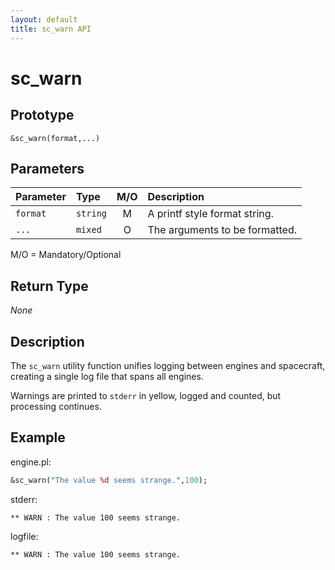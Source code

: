 ```yaml
---
layout: default
title: sc_warn API
---
```



sc_warn
=======


Prototype
---------

```
&sc_warn(format,...)
```


Parameters
----------

| Parameter | Type      | M/O | Description                                    |
|:----------|:----------|:---:|:-----------------------------------------------|
| `format`  | `string`  |  M  | A printf style format string.                  |
| `...`     | `mixed`   |  O  | The arguments to be formatted.                 | 

M/O = Mandatory/Optional


Return Type
-----------

_None_


Description
-----------

The `sc_warn` utility function unifies logging between engines and spacecraft,
creating a single log file that spans all engines.

Warnings are printed to `stderr` in yellow, logged and counted, but 
processing continues.


Example
-------

engine.pl:

```perl
&sc_warn("The value %d seems strange.",100);
```

stderr:

```
** WARN : The value 100 seems strange.
```

logfile:

```
** WARN : The value 100 seems strange.
```

